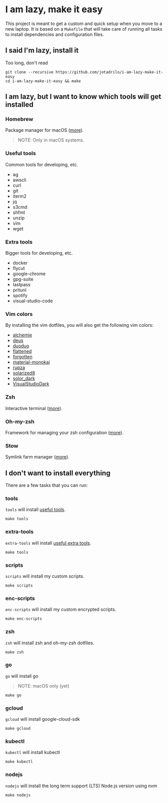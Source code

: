 # I am lazy, make it easy

This project is meant to get a custom and quick setup when you move to a new laptop. It is based on a `Makefile` that will take care of running all tasks to install dependencies and configuration files.

## I said I'm lazy, install it

Too long, don't read

```
git clone --recursive https://github.com/jotadrilo/i-am-lazy-make-it-easy
cd i-am-lazy-make-it-easy && make
```

## I am lazy, but I want to know which tools will get installed

### Homebrew

Package manager for macOS ([more](https://brew.sh/)).

> NOTE: Only in macOS systems.

### Useful tools

Common tools for developing, etc.

- ag
- awscli
- curl
- git
- iterm2
- jq
- s3cmd
- shfmt
- unzip
- vim
- wget

### Extra tools

Bigger tools for developing, etc.

- docker
- flycut
- google-chrome
- gpg-suite
- lastpass
- pritunl
- spotify
- visual-studio-code

### Vim colors

By installing the vim dotfiles, you will also get the following vim colors:

- [alchemie](https://github.com/Lowentwickler/dotfiles/master/colors/alchemie.vim)
- [deus](https://github.com/ajmwagar/vim-deus)
- [duoduo](https://github.com/Yggdroot/duoduo)
- [flattened](https://github.com/romainl/flattened)
- [forgotten](https://github.com/nightsense/forgotten)
- [material-monokai](https://github.com/skielbasa/vim-material-monokai)
- [rupza](https://github.com/felipesousa/rupza/master/colors/rupza.vim)
- [solarized8](https://github.com/lifepillar/vim-solarized8)
- [solor_dark](https://github.com/beigebrucewayne/min_solo)
- [VisualStudioDark](https://github.com/Heorhiy/VisualStudioDark.vim)

### Zsh

Interactive terminal ([more](http://www.zsh.org/)).

### Oh-my-zsh

Framework for managing your zsh configuration ([more](http://ohmyz.sh/)).

### Stow

Symlink farm manager ([more](https://www.gnu.org/software/stow/)).

## I don't want to install everything

There are a few tasks that you can run:

### tools

`tools` will install [useful tools](#useful-tools).

```
make tools
```

### extra-tools

`extra-tools` will install [useful extra tools](#extra-tools).

```
make tools
```

### scripts

`scripts` will install my custom scripts.

```
make scripts
```

### enc-scripts

`enc-scripts` will install my custom encrypted scripts.

```
make enc-scripts
```

### zsh

`zsh` will install zsh and oh-my-zsh dotfiles.

```
make zsh
```

### go

`go` will install go
> NOTE: macOS only (yet)

```
make go
```

### gcloud

`gcloud` will install google-cloud-sdk

```
make gcloud
```

### kubectl

`kubectl` will install kubectl

```
make kubectl
```

### nodejs

`nodejs` will install the long term support (LTS) Node.js version using nvm

```
make nodejs
```
